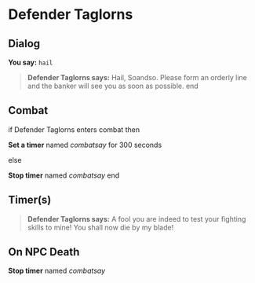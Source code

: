 # Defender Taglorns
## Dialog

**You say:** `hail`



>**Defender Taglorns says:** Hail, Soandso. Please form an orderly line and the banker will see you as soon as possible.
end

## Combat

if Defender Taglorns enters combat  then


**Set a timer** named *combatsay* for 300 seconds

else


**Stop timer** named *combatsay*
end

## Timer(s)

>**Defender Taglorns says:** A fool you are indeed to test your fighting skills to mine!  You shall now die by my blade!
## On NPC Death

**Stop timer** named *combatsay*